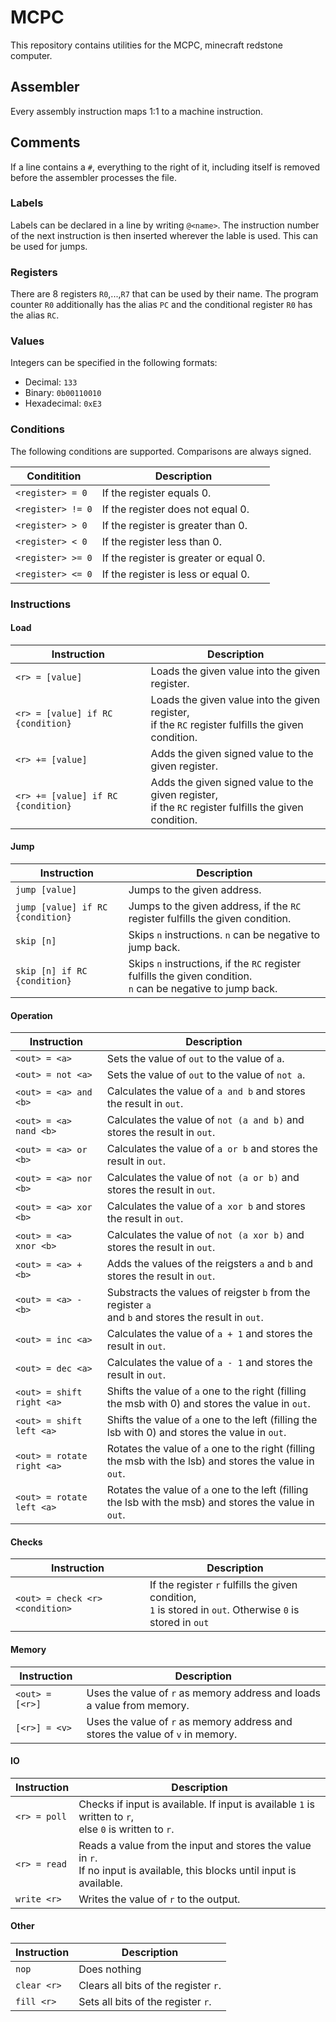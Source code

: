 # MCPC

This repository contains utilities for the MCPC, minecraft redstone computer.

## Assembler

Every assembly instruction maps 1:1 to a machine instruction.

## Comments
If a line contains a `#`, everything to the right of it, including itself is removed before the assembler processes the file. 

### Labels
Labels can be declared in a line by writing `@<name>`. The instruction number of the next instruction is then inserted wherever the lable is used. This can be used for jumps.

### Registers
There are 8 registers `R0`,...,`R7` that can be used by their name. The program counter `R0` additionally has the alias `PC` and the conditional register `R0` has the alias `RC`.

### Values
Integers can be specified in the following formats:
- Decimal: `133`
- Binary: `0b00110010`
- Hexadecimal: `0xE3`

### Conditions
The following conditions are supported. Comparisons are always signed.

Conditition|Description
---|---
`<register> = 0`|If the register equals 0.
`<register> != 0`|If the register does not equal 0.
`<register> > 0`|If the register is greater than 0.
`<register> < 0`|If the register less than 0.
`<register> >= 0`|If the register is greater or equal 0.
`<register> <= 0`|If the register is less or equal 0.

### Instructions

#### Load
Instruction|Description
---|---
`<r> = [value]`|Loads the given value into the given register.
`<r> = [value] if RC {condition}`|Loads the given value into the given register,<br> if the `RC` register fulfills the given condition.
`<r> += [value]`|Adds the given signed value to the given register.
`<r> += [value] if RC {condition}`|Adds the given signed value to the given register,<br> if the `RC` register fulfills the given condition.

#### Jump
Instruction|Description
---|---
`jump [value]`|Jumps to the given address.
`jump [value] if RC {condition}`|Jumps to the given address, if the `RC` register fulfills the given condition.
`skip [n]`|Skips `n` instructions. `n` can be negative to jump back.
`skip [n] if RC {condition}`|Skips `n` instructions, if the `RC` register fulfills the given condition.<br> `n` can be negative to jump back.

#### Operation
Instruction|Description
---|---
`<out> = <a>`|Sets the value of `out` to the value of `a`. 
`<out> = not <a>`|Sets the value of `out` to the value of `not a`. 
`<out> = <a> and <b>`|Calculates the value of `a and b` and stores the result in `out`.
`<out> = <a> nand <b>`|Calculates the value of `not (a and b)` and stores the result in `out`.
`<out> = <a> or <b>`|Calculates the value of `a or b` and stores the result in `out`.
`<out> = <a> nor <b>`|Calculates the value of `not (a or b)` and stores the result in `out`.
`<out> = <a> xor <b>`|Calculates the value of `a xor b` and stores the result in `out`.
`<out> = <a> xnor <b>`|Calculates the value of `not (a xor b)` and stores the result in `out`.
`<out> = <a> + <b>`|Adds the values of the reigsters `a` and `b` and stores the result in `out`.
`<out> = <a> - <b>`|Substracts the values of reigster `b` from the register `a` <br>and `b` and stores the result in `out`.
`<out> = inc <a>`|Calculates the value of `a + 1` and stores the result in `out`.
`<out> = dec <a>`|Calculates the value of `a - 1` and stores the result in `out`.
`<out> = shift right <a>`|Shifts the value of `a` one to the right (filling the msb with 0) and stores the value in `out`.
`<out> = shift left <a>`|Shifts the value of `a` one to the left (filling the lsb with 0) and stores the value in `out`.
`<out> = rotate right <a>`|Rotates the value of `a` one to the right (filling the msb with the lsb) and stores the value in `out`.
`<out> = rotate left <a>`|Rotates the value of `a` one to the left (filling the lsb with the msb) and stores the value in `out`.

#### Checks
Instruction|Description
---|---
`<out> = check <r> <condition>`|If the register `r` fulfills the given condition, <br>`1` is stored in `out`. Otherwise `0` is stored in `out`

#### Memory
Instruction|Description
---|---
`<out> = [<r>]`|Uses the value of `r` as memory address and loads a value from memory.
`[<r>] = <v>`|Uses the value of `r` as memory address and stores the value of `v` in memory.

#### IO
Instruction|Description
---|---
`<r> = poll`|Checks if input is available. If input is available `1` is written to `r`,<br> else `0` is written to `r`.
`<r> = read`|Reads a value from the input and stores the value in `r`. <br>If no input is available, this blocks until input is available.
`write <r>`|Writes the value of `r` to the output.

#### Other
Instruction|Description
---|---
`nop`|Does nothing
`clear <r>`|Clears all bits of the register `r`.
`fill <r>`|Sets all bits of the register `r`.